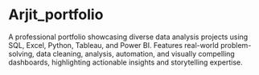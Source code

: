 # Arjit_portfolio
A professional portfolio showcasing diverse data analysis projects using SQL, Excel, Python, Tableau, and Power BI. Features real-world problem-solving, data cleaning, analysis, automation, and visually compelling dashboards, highlighting actionable insights and storytelling expertise.

